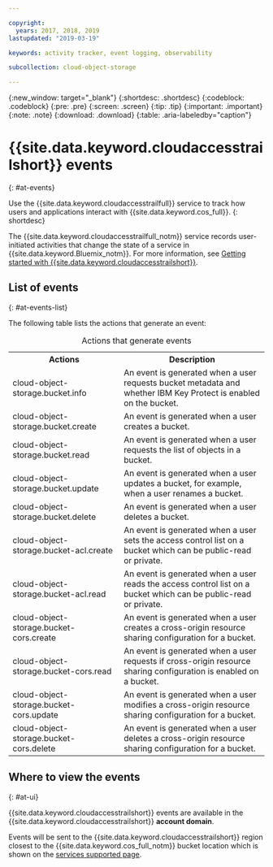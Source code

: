 ```yaml
---

copyright:
  years: 2017, 2018, 2019
lastupdated: "2019-03-19"

keywords: activity tracker, event logging, observability

subcollection: cloud-object-storage

---
```

{:new_window: target="_blank"}
{:shortdesc: .shortdesc}
{:codeblock: .codeblock}
{:pre: .pre}
{:screen: .screen}
{:tip: .tip}
{:important: .important}
{:note: .note}
{:download: .download} 
{:table: .aria-labeledby="caption"}


# {{site.data.keyword.cloudaccesstrailshort}} events
{: #at-events}

Use the {{site.data.keyword.cloudaccesstrailfull}} service to track how users and applications interact with {{site.data.keyword.cos_full}}.
{: shortdesc}

The {{site.data.keyword.cloudaccesstrailfull_notm}} service records user-initiated activities that change the state of a service in {{site.data.keyword.Bluemix_notm}}. For more information, see [Getting started with {{site.data.keyword.cloudaccesstrailshort}}](/docs/services/cloud-activity-tracker?topic=cloud-activity-tracker-getting-started-with-cla).



## List of events
{: #at-events-list}

The following table lists the actions that generate an event:

<table>
  <caption>Actions that generate events</caption>
  <tr>
    <th>Actions</th>
	  <th>Description</th>
  </tr>
  <tr>
    <td>cloud-object-storage.bucket.info</td>
	  <td>An event is generated when a user requests bucket metadata and whether IBM Key Protect is enabled on the bucket.</td>
  </tr>
  <tr>
    <td>cloud-object-storage.bucket.create</td>
	  <td>An event is generated when a user creates a bucket.</td>
  </tr>
  <tr>
    <td>cloud-object-storage.bucket.read</td>
	  <td>An event is generated when a user requests the list of objects in a bucket.</td>
  </tr>
  <tr>
    <td>cloud-object-storage.bucket.update</td>
	  <td>An event is generated when a user updates a bucket, for example, when a user renames a bucket.</td>
  </tr>
  <tr>
    <td>cloud-object-storage.bucket.delete</td>
	  <td>An event is generated when a user deletes a bucket.</td>
  </tr>
  <tr>
    <td>cloud-object-storage.bucket-acl.create</td>
	  <td>An event is generated when a user sets the access control list on a bucket which can be public-read or private.</td>
  </tr>
  <tr>
    <td>cloud-object-storage.bucket-acl.read</td>
	  <td>An event is generated when a user reads the access control list on a bucket which can be public-read or private.</td>
  </tr>
  <tr>
    <td>cloud-object-storage.bucket-cors.create</td>
	  <td>An event is generated when a user creates a cross-origin resource sharing configuration for a bucket.</td>
  </tr>
  <tr>
    <td>cloud-object-storage.bucket-cors.read</td>
	  <td>An event is generated when a user requests if cross-origin resource sharing configuration is enabled on a bucket.</td>
  </tr>
  <tr>
    <td>cloud-object-storage.bucket-cors.update</td>
	  <td>An event is generated when a user modifies a cross-origin resource sharing configuration for a bucket.</td>
  </tr>
  <tr>
    <td>cloud-object-storage.bucket-cors.delete</td>
	  <td>An event is generated when a user deletes a cross-origin resource sharing configuration for a bucket.</td>
  </tr>
</table>



## Where to view the events
{: #at-ui}

{{site.data.keyword.cloudaccesstrailshort}} events are available in the {{site.data.keyword.cloudaccesstrailshort}} **account domain**.

Events will be sent to the {{site.data.keyword.cloudaccesstrailshort}} region closest to the {{site.data.keyword.cos_full_notm}} bucket location
which is shown on the [services supported page](/docs/services/cloud-object-storage/basics/services.html#integrated-service-availability).
